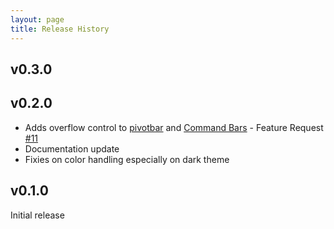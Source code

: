 ```yaml
---
layout: page
title: Release History
---
```


## v0.3.0

## v0.2.0
- Adds overflow control to [pivotbar](https://lab.n8d.studio/htwoo/htwoo-core/?p=molecules-pivotbar-overflow) and [Command Bars](https://lab.n8d.studio/htwoo/htwoo-core/?p=molecules-cmdbar-overflow) - Feature Request [#11](https://github.com/n8design/htwoo/issues/11)
- Documentation update
- Fixies on color handling especially on dark theme

## v0.1.0

Initial release